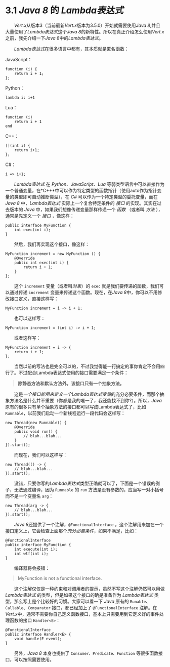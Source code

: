 # 3.1 *Java 8* 的 *Lambda表达式*

&emsp;&emsp;*Vert.x*从版本3（当前最新*Vert.x*版本为3.5.0）开始就需要使用*Java 8*,并且大量使用了*Lambda表达式*这个*Java 8*的新特性。所以在真正介绍怎么使用*Vert.x*之前，我先介绍一下*Java 8*中的*Lambda表达式*。

&emsp;&emsp;*Lambda表达式*在很多语言中都有，其本质就是匿名函数：

JavaScript：
```
function (i) {  
    return i + 1; 
};
```
Python：
```
lambda i: i+1
```
Lua：  
```
function (i) 
    return i + 1 
end
```
C++： 
```
[](int i) {
    return i+1;
};
```

C#：  
```
i => i+1;
```
&emsp;&emsp;*Lambda表达式* 在 *Python*、*JavaScript*、*Lua* 等弱类型语言中可以直接作为一个普通变量，在*C++*中可以作为特定类型的函数指针（使用auto作为指针变量的类型即可自动推断类型），在 *C#* 可以作为一个特定类型的委托变量，而在 *Java 8* 中，*Lambda表达式* 实际上一个复合特定条件的 *接口* 的实现。其实在过去版本的 *Java* 中，如果我们想像传递变量那样传递一个 *函数* （或者叫 *方法* ），通常是先定义一个 *接口* ，像这样：
```
public interface MyFunction { 
    int exec(int i);  
}
```
&emsp;&emsp;然后，我们再实现这个接口，像这样：
```
MyFunction increment = new MyFunction () { 
    @Override
    public int exec(int i) {
        return i + 1; 
    }
};
```
&emsp;&emsp;这个 `increment` 变量（或者叫*对象*）的 `exec` 就是我们要传递的函数，我们可以通过传递 `increment` 变量来传递这个函数。现在，在*Java 8*中，你可以不用修改接口定义，直接这样写：
```
MyFunction increment = i -> i + 1;
```
&emsp;&emsp;也可以这样写：
```
MyFunction increment = (int i) -> i + 1;
```
&emsp;&emsp;或者这样写：
```
MyFunction increment = i -> { 
    return i + 1; 
};
```
&emsp;&emsp;当然以前的写法也是完全可以的，不过我觉得能一行搞定的事你肯定不会用四行了。不过配合Lambda表达式使用的接口需要满足一个条件：

> **除静态方法和默认方法外，该接口只有一个抽象方法。**

&emsp;&emsp;这是*一个接口能用来定义一个Lambda表达式变量*的充分必要条件，而那个抽象方法名是什么并不重要（你都是我的唯一了，我还能找不到你?）。所以，*Java*原有的很多只有单个抽象方法的接口都可以写成Lambda表达式了，比如 `Runnable`，以前我们启动一个新线程运行一段代码会这样写：
```
new Thread(new Runnable() { 
    @Override 
    public void run() {  
        // blah...blah...  
    } 
}).start();
```
&emsp;&emsp;而现在，我们可以这样写：
```
new Thread(() -> {
    // blah...blah... 
}).start();
```
&emsp;&emsp;没错，只要你写的*Lambda表达式*类型正确就可以了，下面是一个错误的例子，无法通过编译，因为 `Runnable` 的 `run` 方法是没有参数的，应当写一对小括号而不是一个变量名 `arg`：
```
new Thread(arg -> { 
    // blah...blah... 
}).start();
```
&emsp;&emsp;*Java 8*还提供了一个注解，`@FunctionalInterface` ，这个注解用来加在一个接口定义上，它会检查上面那个*充分必要条件*，如果不满足，比如：
```
@FunctionalInterface
public interface MyFunction {
    int execute(int i);
    int wtf(int i);
}
```
&emsp;&emsp;编译器将会报错：
> MyFunction is not a functional interface.

&emsp;&emsp;这个注解仅仅是一种约束和对调用者的提示，虽然不写这个注解仍然可以用做 *Lambda表达式* 的类型，但是如果这个接口的确是准备作为 *Lambda表达式* 类型，那么写上是个比较好的习惯。大家可以看一下 *Java* 原有的 `Runable`、`Callable`、`Comparator` 接口，都已经加上了 `@FunctionalInterface` 注解。在*Vert.x*中，通常不需要你自己定义函数接口，基本上只需要用到它定义好的事件处理函数的接口 `Handler<E>`：

```
@FunctionalInterface
public interface Handler<E> {
    void handle(E event);
}
```
&emsp;&emsp;另外，*Java 8* 本身也提供了 `Consumer、Predicate、Function` 等很多函数接口，可以按照需要使用。







